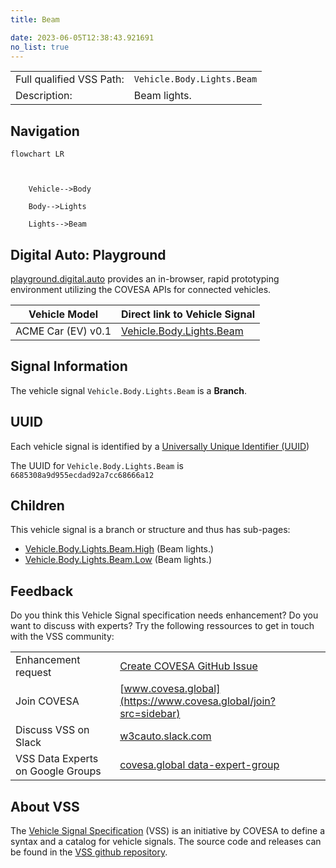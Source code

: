 ```yaml
---
title: Beam

date: 2023-06-05T12:38:43.921691
no_list: true
---
```



| | |
|---|---|
| Full qualified VSS Path: | `Vehicle.Body.Lights.Beam` |
| Description: | Beam lights. |

## Navigation

```mermaid
flowchart LR



    Vehicle-->Body

    Body-->Lights

    Lights-->Beam

```


## Digital Auto: Playground

[playground.digital.auto](http://digital.auto) provides an in-browser, rapid prototyping environment utilizing the COVESA APIs for connected vehicles. 

| Vehicle Model | Direct link to Vehicle Signal |
|---|---|
| ACME Car (EV) v0.1 | [Vehicle.Body.Lights.Beam](https://digitalauto.netlify.app/model/STLWzk1WyqVVLbfymb4f/cvi/list/Vehicle.Body.Lights.Beam/) |


## Signal Information




The vehicle signal `Vehicle.Body.Lights.Beam` is a **Branch**.





## UUID

Each vehicle signal is identified by a [Universally Unique Identifier (UUID](https://en.wikipedia.org/wiki/Universally_unique_identifier))

The UUID for `Vehicle.Body.Lights.Beam` is `6685308a9d955ecdad92a7cc68666a12`

## Children

This vehicle signal is a branch or structure and thus has sub-pages:

- [Vehicle.Body.Lights.Beam.High](high/) (Beam lights.)
- [Vehicle.Body.Lights.Beam.Low](low/) (Beam lights.)


## Feedback

Do you think this Vehicle Signal specification needs enhancement? Do you want to discuss with experts? Try the following ressources to get in touch with the VSS community:

| | |
|---|---|
| Enhancement request | [Create COVESA GitHub Issue](https://github.com/COVESA/vehicle_signal_specification/issues/new?body=Please+describe+your+feedback&title=Signal+feedback+Vehicle.Body.Lights.Beam) |
| Join COVESA | [www.covesa.global](https://www.covesa.global/join?src=sidebar) |
| Discuss VSS on Slack | [w3cauto.slack.com](http://w3cauto.slack.com/) |
| VSS Data Experts on Google Groups | [covesa.global data-expert-group](https://groups.google.com/a/covesa.global/g/data-expert-group) |

## About VSS

The [Vehicle Signal Specification](https://covesa.github.io/vehicle_signal_specification/) (VSS)
is an initiative by COVESA to define a syntax and a catalog for vehicle signals.
The source code and releases can be found in the [VSS github repository](https://github.com/COVESA/vehicle_signal_specification).

